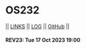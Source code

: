 # OS232

|| [LINKS](LINKS/) || [LOG](TXT/mylog.txt) || [GitHub](https://github.com/vrtass/os232/) ||

#### REV23: Tue 17 Oct 2023 19:00
